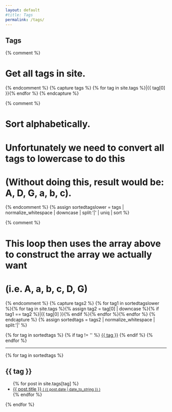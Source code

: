 ```yaml
---
layout: default
#title: Tags
permalink: /tags/
---
```


<h2>Tags</h2>

{% comment %}
# Get all tags in site.
{% endcomment %} 
{% capture tags %}
  {% for tag in site.tags %}|{{ tag[0] }}{% endfor %}
{% endcapture %}

{% comment %}
# Sort alphabetically.
# Unfortunately we need to convert all tags to lowercase to do this
# (Without doing this, result would be: A, D, G, a, b, c).
{% endcomment %}
{% assign sortedtagslower = tags | normalize_whitespace | downcase | split:'|' | uniq | sort %}

{% comment %}
# This loop then uses the array above to construct the array we actually want
# (i.e. A, a, b, c, D, G)
{% endcomment %}
{% capture tags2 %}
  {% for tag1 in sortedtagslower %}{% for tag in site.tags %}{% assign tag2 = tag[0] | downcase %}{% if tag1 == tag2 %}|{{ tag[0] }}{% endif %}{% endfor %}{% endfor %}
{% endcapture %}
{% assign sortedtags = tags2 | normalize_whitespace | split:'|' %}

<div class="tags-expo">

  <div class="tags-expo-list">
    {% for tag in sortedtags %}
      {% if tag != '' %}
      <a href="#{{ tag | slugify }}" class="post-tag">{{ tag }}</a>
      {% endif %}
    {% endfor %}
  </div>

  <hr/>

  <div class="tags-expo-section">
    {% for tag in sortedtags %}
    <h2 id="{{ tag | slugify }}">{{ tag }}</h2>
    <ul class="tags-expo-posts">
      {% for post in site.tags[tag] %}
        <a class="tag-post-link" href="{{ site.baseurl }}{{ post.url }}" title="{{ post.title }}{% if post.desc %} | {{ post.desc | escape }}{% endif %}">
      <li {% if post.draft == true %}class="draft-post"{% endif %}>
        <span class="tag-post-title">{{ post.title }}</span>
        <small class="tag-post-date">( {{ post.date | date_to_string }} )</small>
      </li>
      </a>
      {% endfor %}
    </ul>
    {% endfor %}
  </div>
</div>